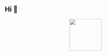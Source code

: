 ## Hi 👋

<div id="header" align="center">
  <img src="https://media0.giphy.com/media/v1.Y2lkPTc5MGI3NjExbmloNG5jdzhiaDlxMTR1ejZ2b2ExcTBhaG90dGUzbThmeGFlNWYxZCZlcD12MV9pbnRlcm5hbF9naWZfYnlfaWQmY3Q9Zw/coxQHKASG60HrHtvkt/giphy.gif" width="100"/>
</div> 
